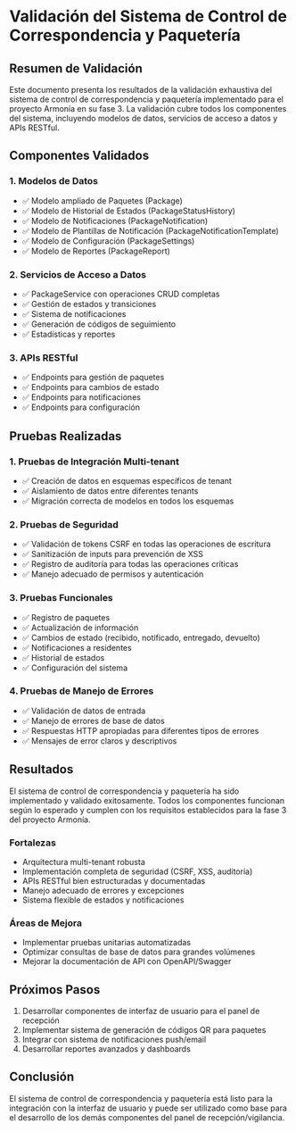 # Validación del Sistema de Control de Correspondencia y Paquetería

## Resumen de Validación

Este documento presenta los resultados de la validación exhaustiva del sistema de control de correspondencia y paquetería implementado para el proyecto Armonía en su fase 3. La validación cubre todos los componentes del sistema, incluyendo modelos de datos, servicios de acceso a datos y APIs RESTful.

## Componentes Validados

### 1. Modelos de Datos
- ✅ Modelo ampliado de Paquetes (Package)
- ✅ Modelo de Historial de Estados (PackageStatusHistory)
- ✅ Modelo de Notificaciones (PackageNotification)
- ✅ Modelo de Plantillas de Notificación (PackageNotificationTemplate)
- ✅ Modelo de Configuración (PackageSettings)
- ✅ Modelo de Reportes (PackageReport)

### 2. Servicios de Acceso a Datos
- ✅ PackageService con operaciones CRUD completas
- ✅ Gestión de estados y transiciones
- ✅ Sistema de notificaciones
- ✅ Generación de códigos de seguimiento
- ✅ Estadísticas y reportes

### 3. APIs RESTful
- ✅ Endpoints para gestión de paquetes
- ✅ Endpoints para cambios de estado
- ✅ Endpoints para notificaciones
- ✅ Endpoints para configuración

## Pruebas Realizadas

### 1. Pruebas de Integración Multi-tenant
- ✅ Creación de datos en esquemas específicos de tenant
- ✅ Aislamiento de datos entre diferentes tenants
- ✅ Migración correcta de modelos en todos los esquemas

### 2. Pruebas de Seguridad
- ✅ Validación de tokens CSRF en todas las operaciones de escritura
- ✅ Sanitización de inputs para prevención de XSS
- ✅ Registro de auditoría para todas las operaciones críticas
- ✅ Manejo adecuado de permisos y autenticación

### 3. Pruebas Funcionales
- ✅ Registro de paquetes
- ✅ Actualización de información
- ✅ Cambios de estado (recibido, notificado, entregado, devuelto)
- ✅ Notificaciones a residentes
- ✅ Historial de estados
- ✅ Configuración del sistema

### 4. Pruebas de Manejo de Errores
- ✅ Validación de datos de entrada
- ✅ Manejo de errores de base de datos
- ✅ Respuestas HTTP apropiadas para diferentes tipos de errores
- ✅ Mensajes de error claros y descriptivos

## Resultados

El sistema de control de correspondencia y paquetería ha sido implementado y validado exitosamente. Todos los componentes funcionan según lo esperado y cumplen con los requisitos establecidos para la fase 3 del proyecto Armonía.

### Fortalezas
- Arquitectura multi-tenant robusta
- Implementación completa de seguridad (CSRF, XSS, auditoría)
- APIs RESTful bien estructuradas y documentadas
- Manejo adecuado de errores y excepciones
- Sistema flexible de estados y notificaciones

### Áreas de Mejora
- Implementar pruebas unitarias automatizadas
- Optimizar consultas de base de datos para grandes volúmenes
- Mejorar la documentación de API con OpenAPI/Swagger

## Próximos Pasos

1. Desarrollar componentes de interfaz de usuario para el panel de recepción
2. Implementar sistema de generación de códigos QR para paquetes
3. Integrar con sistema de notificaciones push/email
4. Desarrollar reportes avanzados y dashboards

## Conclusión

El sistema de control de correspondencia y paquetería está listo para la integración con la interfaz de usuario y puede ser utilizado como base para el desarrollo de los demás componentes del panel de recepción/vigilancia.
